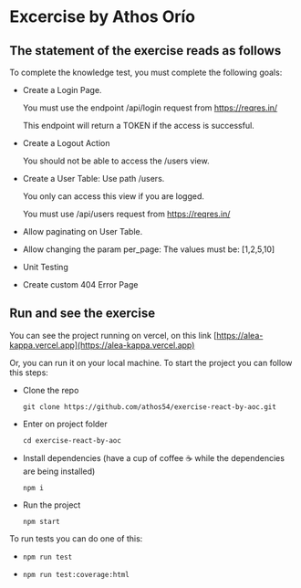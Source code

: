 # Excercise by Athos Orío

## The statement of the exercise reads as follows

To complete the knowledge test, you must complete the following goals:

- Create a Login Page.

  You must use the endpoint /api/login request from https://reqres.in/

  This endpoint will return a TOKEN if the access is successful.

- Create a Logout Action

  You should not be able to access the /users view.

- Create a User Table: Use path /users.

  You only can access this view if you are logged.

  You must use /api/users request from https://reqres.in/

- Allow paginating on User Table.

- Allow changing the param per_page: The values must be: [1,2,5,10]

- Unit Testing

- Create custom 404 Error Page

## Run and see the exercise

You can see the project running on vercel, on this link [https://alea-kappa.vercel.app](https://alea-kappa.vercel.app)

Or, you can run it on your local machine. To start the project you can follow this steps:

- Clone the repo

  `git clone https://github.com/athos54/exercise-react-by-aoc.git`

- Enter on project folder

  `cd exercise-react-by-aoc`

- Install dependencies (have a cup of coffee ☕️ while the dependencies are being installed)

  `npm i`

- Run the project

  `npm start`

To run tests you can do one of this:

- `npm run test`

- `npm run test:coverage:html`
